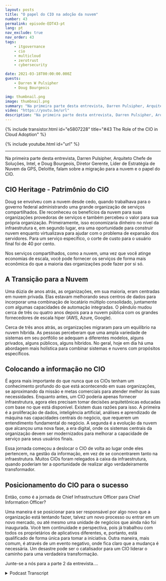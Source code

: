 ```yaml
---
layout: posts
title: "O papel do CIO na adoção da nuvem"
number: 43
permalink: episode-EDT43-pt
lang: pt
nav_exclude: true
nav_order: 43
tags:
    - itgovernance
    - cio
    - multicloud
    - zerotrust
    - cybersecurity

date: 2021-03-18T00:00:00.000Z
guests:
    - Darren W Pulsipher
    - Doug Bourgeois

img: thumbnail.png
image: thumbnail.png
summary: "Na primeira parte desta entrevista, Darren Pulsipher, Arquiteto Principal de Soluções, Intel, e Doug Bourgeois, Diretor Executivo, Líder da Estratégia de Nuvem GPS, Deloitte, falam sobre a migração para nuvem e o papel do CIO."
video: "https://youtu.be/url"
description: "Na primeira parte desta entrevista, Darren Pulsipher, Arquiteto Principal de Soluções, Intel, e Doug Bourgeois, Diretor Executivo, Líder da Estratégia de Nuvem GPS, Deloitte, falam sobre a migração para nuvem e o papel do CIO."
---
```


<div>
{% include transistor.html id="e5807228" title="#43 The Role of the CIO in Cloud Adoption" %}

{% include youtube.html id="url" %}
</div>

---

Na primeira parte desta entrevista, Darren Pulsipher, Arquiteto Chefe de Soluções, Intel, e Doug Bourgeois, Diretor Gerente, Líder de Estratégia de Nuvem da GPS, Deloitte, falam sobre a migração para a nuvem e o papel do CIO.

## CIO Heritage  - Patrimônio do CIO

Doug se envolveu com a nuvem desde cedo, quando trabalhava para o governo federal administrando uma grande organização de serviços compartilhados. Ele reconheceu os benefícios da nuvem para suas organizações provedoras de serviços e também percebeu o valor para sua própria organização. Primeiramente, isso economizaria dinheiro no nível da infraestrutura e, em segundo lugar, era uma oportunidade para construir nuvem enquanto virtualizava para ajudar com o problema de expansão dos servidores. Para um serviço específico, o corte de custo para o usuário final foi de 40 por cento.

Nos serviços compartilhados, como a nuvem, uma vez que você atinge economias de escala, você pode fornecer os serviços de forma mais econômica do que a maioria das organizações pode fazer por si só.

## A Transição para a Nuvem

Uma dúzia de anos atrás, as organizações, em sua maioria, eram centradas em nuvem privada. Elas estavam melhorando seus centros de dados para incorporar uma combinação de locatário múltiplo consolidado, juntamente com algumas capacidades de automação integradas. O pêndulo mudou cerca de três ou quatro anos depois para a nuvem pública com os grandes fornecedores de escala hiper (AWS, Azure, Google).

Cerca de três anos atrás, as organizações migraram para um equilíbrio na nuvem híbrida. As pessoas perceberam que uma ampla variedade de sistemas em seu portfólio se adequam a diferentes modelos, alguns privados, alguns públicos, alguns híbridos. No geral, hoje em dia há uma abordagem mais holística para combinar sistemas e nuvens com propósitos específicos.

## Colocando a informação no CIO

É agora mais importante do que nunca que os CIOs tenham um conhecimento profundo do que está acontecendo em suas organizações, se aproximando da missão e metas comerciais para atender melhor às suas necessidades. Enquanto antes, um CIO poderia apenas fornecer infraestrutura, agora eles precisam tomar decisões arquitetônicas educadas com base no que está disponível. Existem duas razões para isso. A primeira é a proliferação de dados, inteligência artificial, análises e aprendizado de máquina nas capacidades centrais do negócio, que requerem um entendimento fundamental do negócio. A segunda é a evolução da nuvem que alcançou uma nova fase, a era digital, onde os sistemas centrais da organização devem ser modernizados para melhorar a capacidade de serviço para seus usuários finais.

Essa jornada começou a deslocar o CIO de volta ao lugar onde eles pertencem, na gestão da informação, em vez de se concentrarem tanto na infraestrutura. Muitos CIOs foram relegados à caixa da infraestrutura, quando poderiam ter a oportunidade de realizar algo verdadeiramente transformador.

## Posicionamento do CIO para o sucesso

Então, como é a jornada de Chief Infrastructure Officer para Chief Information Officer?

Uma maneira é se posicionar para ser responsável por algo novo que a organização está tentando fazer, talvez um novo processo ou entrar em um novo mercado, ou até mesmo uma unidade de negócios que ainda não foi inaugurada. Você tem continuidade e perspectiva, pois já trabalhou com todos os proprietários de aplicativos diferentes, e, portanto, está qualificado de forma única para tomar a iniciativa. Outra maneira, mais comum, é através de um evento negativo, onde fica claro que a mudança é necessária. Um desastre pode ser o catalisador para um CIO liderar o caminho para uma verdadeira transformação.

Junte-se a nós para a parte 2 da entrevista....



<details>
<summary> Podcast Transcript </summary>

<p></p>

</details>
